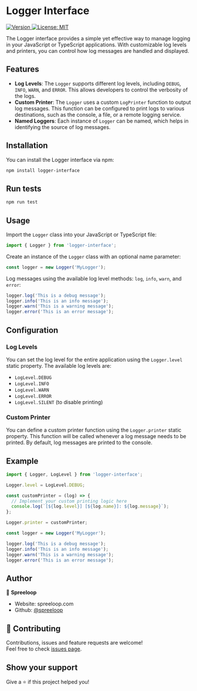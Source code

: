 # Logger Interface

<p>
  <a href="https://www.npmjs.com/package/@spreeloop/logging" target="_blank">
    <img alt="Version" src="https://img.shields.io/npm/v/@spreeloop/logging.svg">
  </a>
  <a href="#" target="_blank">
    <img alt="License: MIT" src="https://img.shields.io/badge/License-MIT-yellow.svg" />
  </a>
</p>

The Logger interface provides a simple yet effective way to manage logging in your JavaScript or TypeScript applications. With customizable log levels and printers, you can control how log messages are handled and displayed.

## Features

- **Log Levels**: The `Logger` supports different log levels, including `DEBUG`, `INFO`, `WARN`, and `ERROR`. This allows developers to control the verbosity of the logs.
- **Custom Printer**: The `Logger` uses a custom `LogPrinter` function to output log messages. This function can be configured to print logs to various destinations, such as the console, a file, or a remote logging service.
- **Named Loggers**: Each instance of `Logger` can be named, which helps in identifying the source of log messages.

## Installation

You can install the Logger interface via npm:

```bash
npm install logger-interface
```

## Run tests

```sh
npm run test
```

## Usage

Import the `Logger` class into your JavaScript or TypeScript file:

```javascript
import { Logger } from 'logger-interface';
```

Create an instance of the `Logger` class with an optional name parameter:

```javascript
const logger = new Logger('MyLogger');
```

Log messages using the available log level methods: `log`, `info`, `warn`, and `error`:

```javascript
logger.log('This is a debug message');
logger.info('This is an info message');
logger.warn('This is a warning message');
logger.error('This is an error message');
```

## Configuration

### Log Levels

You can set the log level for the entire application using the `Logger.level` static property. The available log levels are:

- `LogLevel.DEBUG`
- `LogLevel.INFO`
- `LogLevel.WARN`
- `LogLevel.ERROR`
- `LogLevel.SILENT` (to disable printing)

### Custom Printer

You can define a custom printer function using the `Logger.printer` static property. This function will be called whenever a log message needs to be printed. By default, log messages are printed to the console.

## Example

```javascript
import { Logger, LogLevel } from 'logger-interface';

Logger.level = LogLevel.DEBUG;

const customPrinter = (log) => {
  // Implement your custom printing logic here
  console.log(`[${log.level}] [${log.name}]: ${log.message}`);
};

Logger.printer = customPrinter;

const logger = new Logger('MyLogger');

logger.log('This is a debug message');
logger.info('This is an info message');
logger.warn('This is a warning message');
logger.error('This is an error message');
```

## Author

👤 **Spreeloop**

- Website: spreeloop.com
- Github: [@spreeloop](https://github.com/spreeloop)

## 🤝 Contributing

Contributions, issues and feature requests are welcome!<br />Feel free to check [issues page](https://github.com/spreeloop/core-ts/issues).

## Show your support

Give a ⭐️ if this project helped you!
